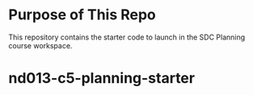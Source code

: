 # Purpose of This Repo

This repository contains the starter code to launch in the SDC Planning course workspace. 



# nd013-c5-planning-starter
